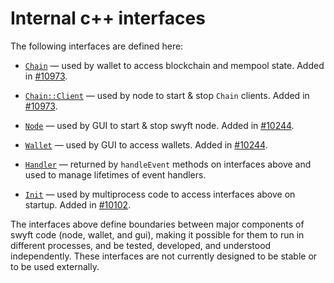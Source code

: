 # Internal c++ interfaces

The following interfaces are defined here:

* [`Chain`](chain.h) — used by wallet to access blockchain and mempool state. Added in [#10973](https://github.com/swyft-project/swyft-core/pull/10973).

* [`Chain::Client`](chain.h) — used by node to start & stop `Chain` clients. Added in [#10973](https://github.com/swyft-project/swyft-core/pull/10973).

* [`Node`](node.h) — used by GUI to start & stop swyft node. Added in [#10244](https://github.com/swyft-project/swyft-core/pull/10244).

* [`Wallet`](wallet.h) — used by GUI to access wallets. Added in [#10244](https://github.com/swyft-project/swyft-core/pull/10244).

* [`Handler`](handler.h) — returned by `handleEvent` methods on interfaces above and used to manage lifetimes of event handlers.

* [`Init`](init.h) — used by multiprocess code to access interfaces above on startup. Added in [#10102](https://github.com/swyft-project/swyft-core/pull/10102).

The interfaces above define boundaries between major components of swyft code (node, wallet, and gui), making it possible for them to run in different processes, and be tested, developed, and understood independently. These interfaces are not currently designed to be stable or to be used externally.
